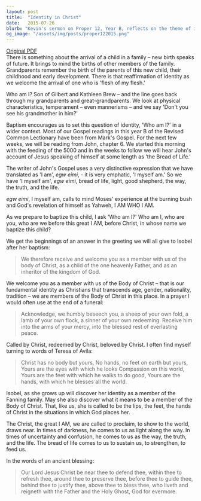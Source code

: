 ```yaml
---
layout: post
title:  "Identity in Christ"
date:   2015-07-26
blurb: "Kevin's sermon on Proper 12, Year B, reflects on the theme of identity through the lens of Christian faith. He discusses the significance of baptism in understanding one's identity in relation to family lineage and the broader Christian community. Using the metaphor of the Body of Christ, he emphasizes our role as Christ's representatives on earth, inspired by the words of Teresa of Avila."
og_image: "/assets/img/posts/proper122015.png"
---
```

[Original PDF](/assets/pdf/proper122015.pdf)    
There is something about the arrival of a child in a family – new birth speaks of future. It brings to mind the births of other members of the family. Grandparents remember the birth of the parents of this new child, their childhood and early development. There is that reaffirmation of identity as we welcome the arrival of one who is 'flesh of my flesh.'

Who am I? Son of Gilbert and Kathleen Brew – and the line goes back through my grandparents and great-grandparents. We look at physical characteristics, temperament – even mannerisms – and we say 'Don't you see his grandmother in him?'

Baptism encourages us to set this question of identity, 'Who am I?' in a wider context. Most of our Gospel readings in this year B of the Revised Common Lectionary have been from Mark's Gospel. For the next few weeks, we will be reading from John, chapter 6. We started this morning with the feeding of the 5000 and in the weeks to follow we will hear John's account of Jesus speaking of himself at some length as 'the Bread of Life.'

The writer of John's Gospel uses a very distinctive expression that we have translated as 'I am', _egw eimi_, - it is very emphatic, 'I myself am.' So we have 'I myself am', _egw eimi_, bread of life, light, good shepherd, the way, the truth, and the life.

_egw eimi_, I myself am, calls to mind Moses' experience at the burning bush and God's revelation of himself as Yahweh, I AM WHO I AM.

As we prepare to baptize this child, I ask 'Who am I?' Who am I, who are you, who are we before this great I AM, before Christ, in whose name we baptize this child?

We get the beginnings of an answer in the greeting we will all give to Isobel after her baptism:

> We therefore receive and welcome you
> as a member with us of the body of Christ,
> as a child of the one heavenly Father,
> and as an inheritor of the kingdom of God.

We welcome you as a member with us of the Body of Christ – that is our fundamental identity as Christians that transcends age, gender, nationality, tradition – we are members of the Body of Christ in this place. In a prayer I would often use at the end of a funeral:

> Acknowledge, we humbly beseech you, a sheep of your own fold, a lamb of your own flock, a sinner of your own redeeming. Receive him into the arms of your mercy, into the blessed rest of everlasting peace.

Called by Christ, redeemed by Christ, beloved by Christ. I often find myself turning to words of Teresa of Avila:

> Christ has no body but yours,
> No hands, no feet on earth but yours,
> Yours are the eyes with which he looks
> Compassion on this world,
> Yours are the feet with which he walks to do good,
> Yours are the hands, with which he blesses all the world.

Isobel, as she grows up will discover her identity as a member of the Fanning family. May she also discover what it means to be a member of the Body of Christ. That, like us, she is called to be the lips, the feet, the hands of Christ in the situations in which God places her.

The Christ, the great I AM, we are called to proclaim, to show to the world, draws near. In times of darkness, he comes to us as light along the way. In times of uncertainty and confusion, he comes to us as the way, the truth, and the life. The bread of life comes to us to sustain us, to strengthen, to feed us.

In the words of an ancient blessing:

> Our Lord Jesus Christ be near thee to defend thee,
> within thee to refresh thee,
> around thee to preserve thee,
> before thee to guide thee,
> behind thee to justify thee,
> above thee to bless thee,
> who liveth and reigneth with the Father and the Holy Ghost, God for evermore.
